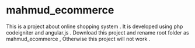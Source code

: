 # mahmud_ecommerce
This is a project about online shopping system .
It is developed using php codeigniter and angular.js .
Download this project and rename root folder as mahmud_ecommerce  , Otherwise this project will not work .
